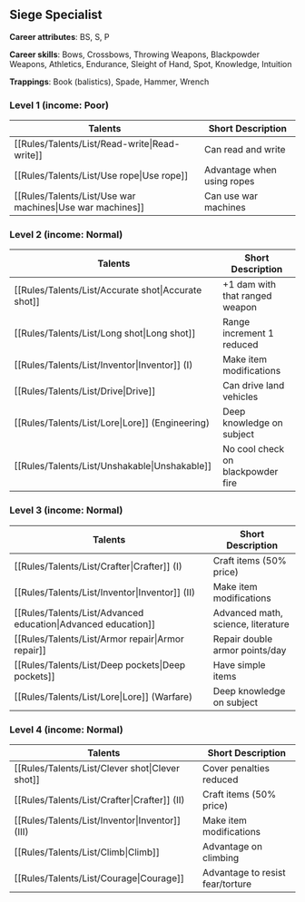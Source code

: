 
## Siege Specialist

**Career attributes**: BS, S, P

**Career skills**: Bows, Crossbows, Throwing Weapons, Blackpowder Weapons, Athletics, Endurance, Sleight of Hand, Spot, Knowledge, Intuition

**Trappings**: Book (balistics), Spade, Hammer, Wrench

### Level 1 (income: Poor)

| Talents | Short Description |
| --- | --- |
| [[Rules/Talents/List/Read-write\|Read-write]] | Can read and write |
| [[Rules/Talents/List/Use rope\|Use rope]] | Advantage when using ropes |
| [[Rules/Talents/List/Use war machines\|Use war machines]] | Can use war machines |


### Level 2 (income: Normal)

| Talents | Short Description |
| --- | --- |
| [[Rules/Talents/List/Accurate shot\|Accurate shot]] | +1 dam with that ranged weapon |
| [[Rules/Talents/List/Long shot\|Long shot]] | Range increment 1 reduced |
| [[Rules/Talents/List/Inventor\|Inventor]] (I) | Make item modifications |
| [[Rules/Talents/List/Drive\|Drive]] | Can drive land vehicles |
| [[Rules/Talents/List/Lore\|Lore]] (Engineering) | Deep knowledge on subject |
| [[Rules/Talents/List/Unshakable\|Unshakable]] | No cool check on blackpowder fire |


### Level 3 (income: Normal)

| Talents | Short Description |
| --- | --- |
| [[Rules/Talents/List/Crafter\|Crafter]] (I) | Craft items (50% price) |
| [[Rules/Talents/List/Inventor\|Inventor]] (II) | Make item modifications |
| [[Rules/Talents/List/Advanced education\|Advanced education]] | Advanced math, science, literature |
| [[Rules/Talents/List/Armor repair\|Armor repair]] | Repair double armor points/day |
| [[Rules/Talents/List/Deep pockets\|Deep pockets]] | Have simple items |
| [[Rules/Talents/List/Lore\|Lore]] (Warfare) | Deep knowledge on subject |


### Level 4 (income: Normal)

| Talents | Short Description |
| --- | --- |
| [[Rules/Talents/List/Clever shot\|Clever shot]] | Cover penalties reduced |
| [[Rules/Talents/List/Crafter\|Crafter]] (II) | Craft items (50% price) |
| [[Rules/Talents/List/Inventor\|Inventor]] (III) | Make item modifications |
| [[Rules/Talents/List/Climb\|Climb]] | Advantage on climbing |
| [[Rules/Talents/List/Courage\|Courage]] | Advantage to resist fear/torture |


